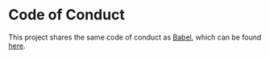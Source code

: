# Code of Conduct

This project shares the same code of conduct as [Babel](https://github.com/babel/babel), which can be found [here](https://github.com/babel/babel/blob/master/CODE_OF_CONDUCT.md).
